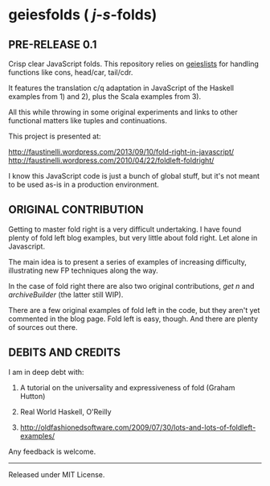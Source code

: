 # geiesfolds   ( _j_-_s_-folds)

PRE-RELEASE 0.1
---------------

Crisp clear JavaScript folds. This repository relies on [geieslists](https://github.com/Muzietto/geieslists) for handling functions like cons, head/car, tail/cdr.

It features the translation c/q adaptation in JavaScript of the Haskell examples from 1) and 2), plus the Scala examples from 3).

All this while throwing in some original experiments and links to other functional matters like tuples and continuations.

This project is presented at:

http://faustinelli.wordpress.com/2013/09/10/fold-right-in-javascript/
http://faustinelli.wordpress.com/2010/04/22/foldleft-foldright/

I know this JavaScript code is just a bunch of global stuff, but it's not meant to be used as-is in a production environment.

ORIGINAL CONTRIBUTION
---------------------
Getting to master fold right is a very difficult undertaking. I have found plenty of fold left blog examples, but 
very little about fold right. Let alone in Javascript.

The main idea is to present a series of examples of increasing difficulty, illustrating new FP techniques
along the way.

In the case of fold right there are also two original contributions, _get n_ and _archiveBuilder_ (the latter still WIP).

There are a few original examples of fold left in the code, but they aren't yet commented in the blog page.
Fold left is easy, though. And there are plenty of sources out there.

DEBITS AND CREDITS
------------------
I am in deep debt with:

1) A tutorial on the universality and expressiveness of fold (Graham Hutton)

2) Real World Haskell, O'Reilly

3) http://oldfashionedsoftware.com/2009/07/30/lots-and-lots-of-foldleft-examples/

Any feedback is welcome.

--------------------------
Released under MIT License.
